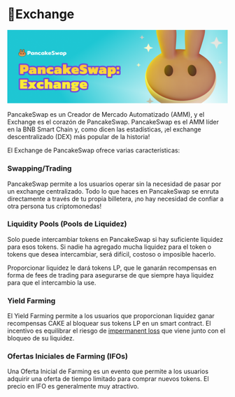 # 🔄Exchange

![](../../.gitbook/assets/exchange.png)

PancakeSwap es un Creador de Mercado Automatizado (AMM), y el  Exchange es el corazón de PancakeSwap. PancakeSwap es el AMM líder en la BNB Smart Chain  y, como dicen las estadísticas, ¡el exchange descentralizado (DEX) más popular de la historia!

El Exchange de PancakeSwap ofrece varias características:

### Swapping/Trading <a href="#swapping-trading" id="swapping-trading"></a>

PancakeSwap permite a los usuarios operar sin la necesidad de pasar por un exchange centralizado. Todo lo que haces en PancakeSwap se enruta directamente a través de tu propia billetera, ¡no hay necesidad de confiar a otra persona tus criptomonedas!

### Liquidity Pools (Pools de Liquidez) <a href="#liquidity-pools" id="liquidity-pools"></a>

Solo puede intercambiar tokens en PancakeSwap si hay suficiente liquidez para esos tokens. Si nadie ha agregado mucha liquidez para el token o tokens que desea intercambiar, será difícil, costoso o imposible hacerlo.

Proporcionar liquidez le dará tokens LP, que le ganarán recompensas en forma de fees de trading para asegurarse de que siempre haya liquidez para que el intercambio la use.

### Yield Farming <a href="#yield-farming" id="yield-farming"></a>

El Yield Farming permite a los usuarios que proporcionan liquidez ganar recompensas CAKE al bloquear sus tokens LP en un smart contract. El incentivo es equilibrar el riesgo de [impermanent loss](https://academy.binance.com/en/articles/impermanent-loss-explained) que viene junto con el bloqueo de su liquidez.

### Ofertas Iniciales de Farming (IFOs) <a href="#initial-farm-offerings-ifos" id="initial-farm-offerings-ifos"></a>

Una Oferta Inicial de Farming es un evento que permite a los usuarios adquirir una oferta de tiempo limitado para comprar nuevos tokens. El precio en IFO es generalmente muy atractivo.
